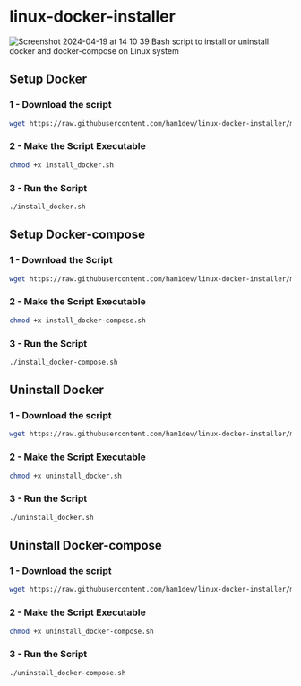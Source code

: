 # linux-docker-installer

![Screenshot 2024-04-19 at 14 10 39](https://repository-images.githubusercontent.com/834938237/787e0038-e27b-4f6b-a404-efd270c0b2e7)
Bash script to install or uninstall docker and docker-compose on Linux system

## Setup Docker
### 1 - Download the script 
```bash
wget https://raw.githubusercontent.com/ham1dev/linux-docker-installer/main/install_docker.sh
```
### 2 - Make the Script Executable
```bash
chmod +x install_docker.sh
```
### 3 - Run the Script
```bash
./install_docker.sh
```

## Setup Docker-compose
### 1 - Download the Script
```bash
wget https://raw.githubusercontent.com/ham1dev/linux-docker-installer/main/install_docker-compose.sh
```
### 2 - Make the Script Executable
```bash
chmod +x install_docker-compose.sh
```
### 3 - Run the Script
```bash
./install_docker-compose.sh
```

## Uninstall Docker
### 1 - Download the script 
```bash
wget https://raw.githubusercontent.com/ham1dev/linux-docker-installer/main/uninstall_docker.sh
```
### 2 - Make the Script Executable
```bash
chmod +x uninstall_docker.sh
```
### 3 - Run the Script
```bash
./uninstall_docker.sh
```

## Uninstall Docker-compose
### 1 - Download the script 
```bash
wget https://raw.githubusercontent.com/ham1dev/linux-docker-installer/main/uninstall_docker-compose.sh
```
### 2 - Make the Script Executable
```bash
chmod +x uninstall_docker-compose.sh
```
### 3 - Run the Script
```bash
./uninstall_docker-compose.sh
```
